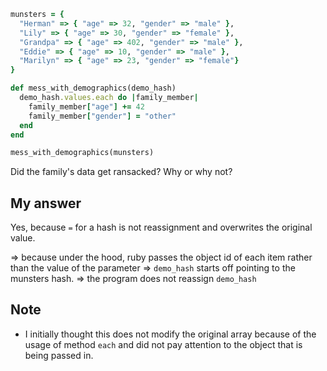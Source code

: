 ```Ruby
munsters = {
  "Herman" => { "age" => 32, "gender" => "male" },
  "Lily" => { "age" => 30, "gender" => "female" },
  "Grandpa" => { "age" => 402, "gender" => "male" },
  "Eddie" => { "age" => 10, "gender" => "male" },
  "Marilyn" => { "age" => 23, "gender" => "female"}
}

def mess_with_demographics(demo_hash)
  demo_hash.values.each do |family_member|
    family_member["age"] += 42
    family_member["gender"] = "other"
  end
end

mess_with_demographics(munsters)
```

Did the family's data get ransacked? Why or why not?

My answer
---
Yes, because `=` for a hash is not reassignment and overwrites the original value.

=> because under the hood, ruby passes the object id of each item rather than the value of the parameter
=> `demo_hash` starts off pointing to the munsters hash.
=> the program does not reassign `demo_hash`

Note
---
- I initially thought this does not modify the original array because of the usage of method `each` and did not pay attention to the object that is being passed in.